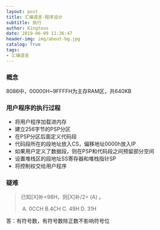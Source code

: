 ```yaml
---
layout: post
title: 汇编语言-程序设计
subtitle: 执行
author: Kingtous
date: 2019-06-09 11:36:47
header-img: img/about-bg.jpg
catalog: True
tags:
- 汇编语言
---
```


### 概念

8086中，00000H~9FFFFH为主存RAM区，共640KB



### 用户程序的执行过程

- 将用户程序加载进内存
- 建立256字节的PSP分区
- 在PSP分区后面定义代码段
- 代码段所在的段地址放入CS，偏移地址0000h放入IP
- 如果用户定义了数据段，则在PSP和代码段之间预留部分空间
- 设置堆栈区的段地址SS寄存器和堆栈指针SP
- 将控制权交给用户程序



### 疑难

> 已知[X]补=98H，则[X]补/2=    (A)     。          
>
>​      A. 0CCH     B.4CH      C. 49H       D. 31H

答：有符号数，有符号数除正数不影响符号位